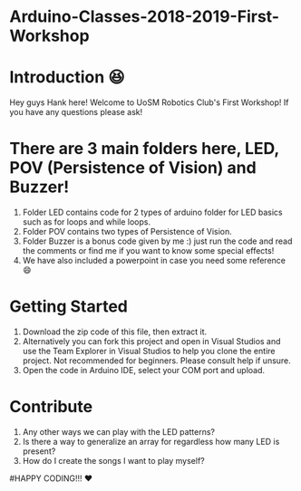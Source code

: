 # Arduino-Classes-2018-2019-First-Workshop

# Introduction :laughing:
Hey guys Hank here! Welcome to UoSM Robotics Club's First Workshop! If you have any questions please ask!

# There are 3 main folders here, LED, POV (Persistence of Vision) and Buzzer!
1. Folder LED contains code for 2 types of arduino folder for LED basics such as for loops and while loops.
2. Folder POV contains two types of Persistence of Vision.
3. Folder Buzzer is a bonus code given by me :) just run the code and read the comments or find me if you want to know some special effects!
4. We have also included a powerpoint in case you need some reference :smile:

# Getting Started
1. Download the zip code of this file, then extract it.
1. Alternatively you can fork this project and open in Visual Studios and use the Team Explorer in Visual Studios to help you clone the entire project. Not recommended for beginners. Please consult help if unsure.
2. Open the code in Arduino IDE, select your COM port and upload.

# Contribute
1. Any other ways we can play with the LED patterns?
2. Is there a way to generalize an array for regardless how many LED is present? 
3. How do I create the songs I want to play myself?

#HAPPY CODING!!! :heart:
